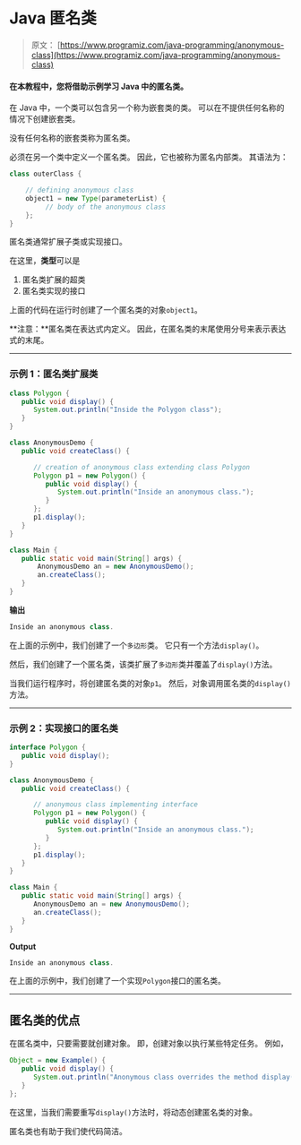 # Java 匿名类

> 原文： [https://www.programiz.com/java-programming/anonymous-class](https://www.programiz.com/java-programming/anonymous-class)

#### 在本教程中，您将借助示例学习 Java 中的匿名类。

在 Java 中，一个类可以包含另一个称为嵌套类的类。 可以在不提供任何名称的情况下创建嵌套类。

没有任何名称的嵌套类称为匿名类。

必须在另一个类中定义一个匿名类。 因此，它也被称为匿名内部类。 其语法为：

```java
class outerClass {

    // defining anonymous class
    object1 = new Type(parameterList) {
         // body of the anonymous class
    };
} 
```

匿名类通常扩展子类或实现接口。

在这里，**类型**可以是

1.  匿名类扩展的超类
2.  匿名类实现的接口

上面的代码在运行时创建了一个匿名类的对象`object1`。

**注意：**匿名类在表达式内定义。 因此，在匿名类的末尾使用分号来表示表达式的末尾。

* * *

### 示例 1：匿名类扩展类

```java
class Polygon {
   public void display() {
      System.out.println("Inside the Polygon class");
   }
}

class AnonymousDemo {
   public void createClass() {

      // creation of anonymous class extending class Polygon
      Polygon p1 = new Polygon() {
         public void display() {
            System.out.println("Inside an anonymous class.");
         }
      };
      p1.display();
   }
}

class Main {
   public static void main(String[] args) {
       AnonymousDemo an = new AnonymousDemo();
       an.createClass();
   }
} 
```

**输出**

```java
Inside an anonymous class. 
```

在上面的示例中，我们创建了一个`多边形`类。 它只有一个方法`display()`。

然后，我们创建了一个匿名类，该类扩展了`多边形`类并覆盖了`display()`方法。

当我们运行程序时，将创建匿名类的对象`p1`。 然后，对象调用匿名类的`display()`方法。

* * *

### 示例 2：实现接口的匿名类

```java
interface Polygon {
   public void display();
}

class AnonymousDemo {
   public void createClass() {

      // anonymous class implementing interface
      Polygon p1 = new Polygon() {
         public void display() {
            System.out.println("Inside an anonymous class.");
         }
      };
      p1.display();
   }
}

class Main {
   public static void main(String[] args) {
      AnonymousDemo an = new AnonymousDemo();
      an.createClass();
   }
} 
```

**Output**

```java
Inside an anonymous class. 
```

在上面的示例中，我们创建了一个实现`Polygon`接口的匿名类。

* * *

## 匿名类的优点

在匿名类中，只要需要就创建对象。 即，创建对象以执行某些特定任务。 例如，

```java
Object = new Example() {
   public void display() {
      System.out.println("Anonymous class overrides the method display().");
   }
}; 
```

在这里，当我们需要重写`display()`方法时，将动态创建匿名类的对象。

匿名类也有助于我们使代码简洁。